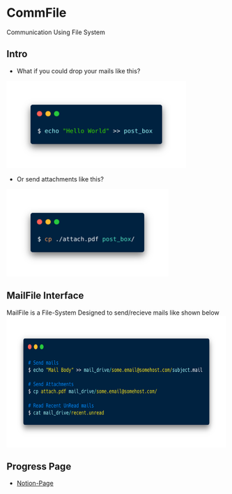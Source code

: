 # CommFile

Communication Using File System

## Intro

- What if you could drop your mails like this?

<img src='.readme/hw.png' height="200px">

- Or send attachments like this?

<img src='.readme/attach.png' height="200px">

## MailFile Interface

MailFile is a File-System Designed to send/recieve mails like shown below
<img src='.readme/mail-combined.png' height="300px">

## Progress Page

- [Notion-Page](https://www.notion.so/CommFile-3bb90c262394413eb0f19dff92d46063)
